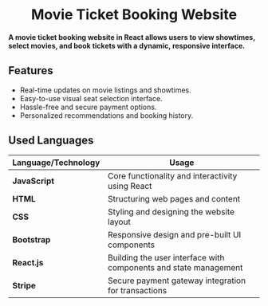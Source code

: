 <h1  style="text-align:center">  Movie Ticket Booking Website</h1>
<h4> 
A movie ticket booking website in React allows users to view showtimes, select movies, and book tickets with a dynamic, responsive interface.
</h4>
<h2> Features</h2>
<ul>
  
<li>Real-time updates on movie listings and showtimes.</li>
<li>Easy-to-use visual seat selection interface.</li><li>Hassle-free and secure payment options.</li><li>Personalized recommendations and booking history.</li>

</ul>
<h2>Used Languages</h2>
<p>

| **Language/Technology** | **Usage**                                      |
|-------------------------|------------------------------------------------|
| **JavaScript**           | Core functionality and interactivity using React |
| **HTML**                 | Structuring web pages and content               |
| **CSS**                  | Styling and designing the website layout       |
| **Bootstrap**            | Responsive design and pre-built UI components   |
| **React.js**             | Building the user interface with components and state management |
| **Stripe**               | Secure payment gateway integration for transactions |
  
</p>

